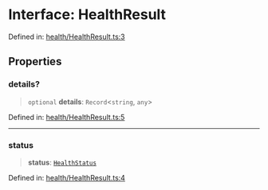 # Interface: HealthResult

Defined in: [health/HealthResult.ts:3](https://github.com/actuatorjs/actuatorjs/blob/f0209262f8c8f84a7a32273f89c4339c3ebcee84/src/health/HealthResult.ts#L3)

## Properties

### details?

> `optional` **details**: `Record`\<`string`, `any`\>

Defined in: [health/HealthResult.ts:5](https://github.com/actuatorjs/actuatorjs/blob/f0209262f8c8f84a7a32273f89c4339c3ebcee84/src/health/HealthResult.ts#L5)

***

### status

> **status**: [`HealthStatus`](../type-aliases/HealthStatus.md)

Defined in: [health/HealthResult.ts:4](https://github.com/actuatorjs/actuatorjs/blob/f0209262f8c8f84a7a32273f89c4339c3ebcee84/src/health/HealthResult.ts#L4)
